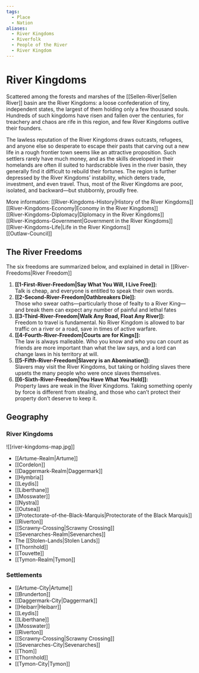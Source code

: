 ```yaml
---
tags:
  - Place
  - Nation
aliases:
  - River Kingdoms
  - Riverfolk
  - People of the River
  - River Kingdom
---
```

# River Kingdoms
Scattered among the forests and marshes of the [[Sellen-River|Sellen River]] basin are the River Kingdoms: a loose confederation of tiny, independent states, the largest of them holding only a few thousand souls. Hundreds of such kingdoms have risen and fallen over the centuries, for treachery and chaos are rife in this region, and few River Kingdoms outlive their founders. 

The lawless reputation of the River Kingdoms draws outcasts, refugees, and anyone else so desperate to escape their pasts that carving out a new life in a rough frontier town seems like an attractive proposition. Such settlers rarely have much money, and as the skills developed in their homelands are often ill suited to hardscrabble lives in the river basin, they generally find it difficult to rebuild their fortunes. The region is further depressed by the River Kingdoms’ instability, which deters trade, investment, and even travel. Thus, most of the River Kingdoms are poor, isolated, and backward—but stubbornly, proudly free.

More information:
[[River-Kingdoms-History|History of the River Kingdoms]]  
[[River-Kingdoms-Economy|Economy in the River Kingdoms]]  
[[River-Kingdoms-Diplomacy|Diplomacy in the River Kingdoms]]  
[[River-Kingdoms-Government|Government in the River Kingdoms]]  
[[River-Kingdoms-Life|Life in the River Kingdoms]]  
[[Outlaw-Council]]  
## The River Freedoms 
The six freedoms are summarized below, and explained in detail in [[River-Freedoms|River Freedom]]
1. **[[1-First-River-Freedom|Say What You Will, I Live Free]]:**   
Talk is cheap, and everyone is entitled to speak their own words.  
2. **[[2-Second-River-Freedom|Oathbreakers Die]]:**  
Those who swear oaths—particularly those of fealty to a River King—and break them can expect any number of painful and lethal fates  
3. **[[3-Third-River-Freedom|Walk Any Road, Float Any River]]:**   
Freedom to travel is fundamental. No River Kingdom is allowed to bar traffic on a river or a road, save in times of active warfare.  
4. **[[4-Fourth-River-Freedom|Courts are for Kings]]:**   
The law is always malleable. Who you know and who you can count as friends are more important than what the law says, and a lord can change laws in his territory at will.  
5. **[[5-Fifth-River-Freedom|Slavery is an Abomination]]:**   
Slavers may visit the River Kingdoms, but taking or holding slaves there upsets the many people who were once slaves themselves.  
6. **[[6-Sixth-River-Freedom|You Have What You Hold]]:**   
Property laws are weak in the River Kingdoms. Taking something openly by force is different from stealing, and those who can’t protect their property don’t deserve to keep it.  
## Geography
### River Kingdoms
![[river-kingdoms-map.jpg]]
* [[Artume-Realm|Artume]]
* [[Cordelon]]
* [[Daggermark-Realm|Daggermark]]
* [[Hymbria]]
* [[Leydis]]
* [[Liberthane]]
* [[Mosswater]]
* [[Nystra]]
* [[Outsea]]
* [[Protectorate-of-the-Black-Marquis|Protectorate of the Black Marquis]]
* [[Riverton]]
* [[Scrawny-Crossing|Scrawny Crossing]]
* [[Sevenarches-Realm|Sevenarches]]
* The [[Stolen-Lands|Stolen Lands]]
* [[Thornhold]]
* [[Touvette]]
* [[Tymon-Realm|Tymon]]
### Settlements
* [[Artume-City|Artume]]
* [[Brunderton]]
* [[Daggermark-City|Daggermark]]
* [[Heibarr|Heibarr]]
* [[Leydis]]
* [[Liberthane]]
* [[Mosswater]]
* [[Riverton]]
* [[Scrawny-Crossing|Scrawny Crossing]]
* [[Sevenarches-City|Sevenarches]]
* [[Thom]]
* [[Thornhold]]
* [[Tymon-City|Tymon]]